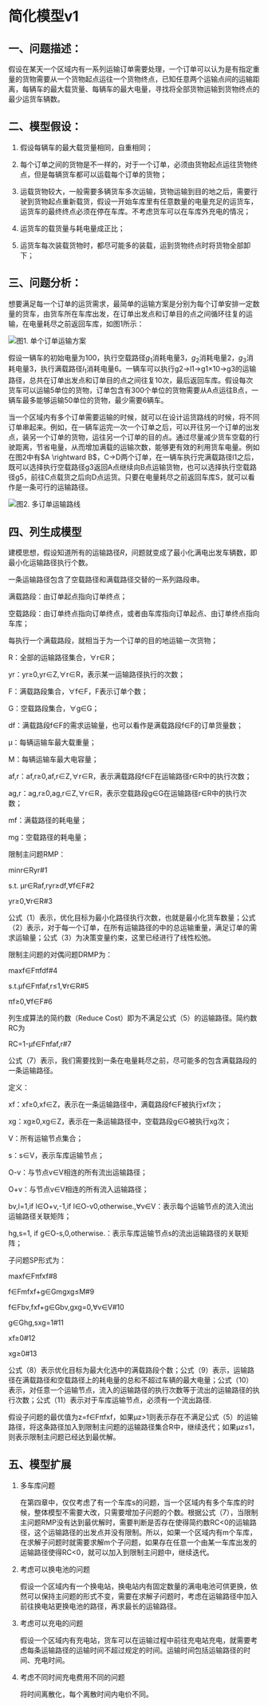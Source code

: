 # 简化模型v1
## 一、问题描述：

假设在某天一个区域内有一系列运输订单需要处理，一个订单可以认为是有指定重量的货物需要从一个货物起点运往一个货物终点，已知任意两个运输点间的运输距离，每辆车的最大载货量、每辆车的最大电量，寻找将全部货物运输到货物终点的最少运货车辆数。

## 二、模型假设：

1. 假设每辆车的最大载货量相同，自重相同；

2. 每个订单之间的货物是不一样的，对于一个订单，必须由货物起点运往货物终点，但是每辆货车都可以运载每个订单的货物；

3. 运载货物较大，一般需要多辆货车多次运输，货物运输到目的地之后，需要行驶到货物起点重新载货，假设一开始车库里有任意数量的电量充足的运货车，运货车的最终终点必须在停在车库。不考虑货车可以在车库外充电的情况；

4. 运货车的载货量与耗电量成正比；

5. 运货车每次装载货物时，都尽可能多的装载，运到货物终点时将货物全部卸下；

## 三、问题分析：

想要满足每一个订单的运货需求，最简单的运输方案是分别为每个订单安排一定数量的货车，由货车所在车库出发，在订单出发点和订单目的点之间循环往复的运输，在电量耗尽之前返回车库，如图1所示：

![图1. 单个订单运输方案](单个订单运输方案.jpeg)

假设一辆车的初始电量为100，执行空载路径$g_{1}$消耗电量3，$g_{2}$消耗电量2，$g_{3}$消耗电量3，执行满载路径$l_{1}$消耗电量6。一辆车可以执行g2->l1->g1×10->g3的运输路径，总共在订单出发点和订单目的点之间往复10次，最后返回车库。假设每次货车可以运输5单位的货物，订单包含有300个单位的货物需要从A点运往B点，一辆车最多能够运输50单位的货物，最少需要6辆车。

当一个区域内有多个订单需要运输的时候，就可以在设计运货路线的时候，将不同订单串起来。例如，在一辆车运完一次一个订单之后，可以开往另一个订单的出发点，装另一个订单的货物，运往另一个订单的目的点。通过尽量减少货车空载的行驶距离，节省电量，从而增加满载的运输次数，能够更有效的利用货车电量。例如在图2中有$A \rightward B$，C→D两个订单，在一辆车执行完满载路径l1之后，既可以选择执行空载路径g3返回A点继续向B点运输货物，也可以选择执行空载路径g5，前往C点载货之后向D点运货。只要在电量耗尽之前返回车库S，就可以看作是一条可行的运输路径。

![图2. 多订单运输路线](多订单运输方案.jpeg)

## 四、列生成模型

建模思想，假设知道所有的运输路径$R$，问题就变成了最小化满电出发车辆数，即最小化运输路径执行个数。

一条运输路径包含了空载路径和满载路径交替的一系列路段串。

满载路段：由订单起点指向订单终点；

空载路段：由订单终点指向订单终点，或者由车库指向订单起点、由订单终点指向车库；

每执行一个满载路段，就相当于为一个订单的目的地运输一次货物；

R：全部的运输路径集合，∀r∈R；

yr：yr≥0,yr∈Z,∀r∈R，表示某一运输路径执行的次数；

F：满载路段集合，∀f∈F，F表示订单个数；

G：空载路段集合，∀g∈G；

df：满载路段f∈F的需求运输量，也可以看作是满载路段f∈F的订单货量数；

μ：每辆运输车最大载重量；

M：每辆运输车最大电容量；

af,r：af,r≥0,af,r∈Z,∀r∈R，表示满载路段f∈F在运输路径r∈R中的执行次数；

ag,r：ag,r≥0,ag,r∈Z,∀r∈R，表示空载路段g∈G在运输路径r∈R中的执行次数；

mf：满载路径的耗电量；

mg：空载路径的耗电量；

限制主问题RMP：

minr∈Ryr#1

s.t. μr∈Raf,ryr≥df,∀f∈F#2

yr≥0,∀r∈R#3

公式（1）表示，优化目标为最小化路径执行次数，也就是最小化货车数量；公式（2）表示，对于每一个订单，在所有运输路径的中的总运输重量，满足订单的需求运输量；公式（3）为决策变量约束，这里已经进行了线性松弛。

限制主问题的对偶问题DRMP为：

maxf∈Fπfdf#4

s.t.μf∈Fπfaf,r≤1,∀r∈R#5

πf≥0,∀f∈F#6

列生成算法的简约数（Reduce Cost）即为不满足公式（5）的运输路径。简约数RC为

RC=1-μf∈Fπfaf,r#7

公式（7）表示，我们需要找到一条在电量耗尽之前，尽可能多的包含满载路段的一条运输路径。

定义：

xf：xf≥0,xf∈Z，表示在一条运输路径中，满载路段f∈F被执行xf次；

xg：xg≥0,xg∈Z，表示在一条运输路径中，空载路段g∈G被执行xg次；

V：所有运输节点集合；

s：s∈V，表示车库运输节点；

O-v：与节点v∈V相连的所有流出运输路径；

O+v：与节点v∈V相连的所有流入运输路径；

bv,l=1,if l∈O+v,-1,if l∈O-v0,otherwise.,∀v∈V：表示每个运输节点的流入流出运输路径关联矩阵；

hg,s=1, if g∈O-s,0,otherwise.：表示车库运输节点s的流出运输路径的关联矩阵；

子问题SP形式为：

maxf∈Fπfxf#8

f∈Fmfxf+g∈Gmgxg≤M#9

f∈Fbv,fxf+g∈Gbv,gxg=0,∀v∈V#10

g∈Ghg,sxg=1#11

xf≥0#12

xg≥0#13

公式（8）表示优化目标为最大化选中的满载路段个数；公式（9）表示，运输路径在满载路径和空载路径上的耗电量的总和不超过车辆的最大电量；公式（10）表示，对任意一个运输节点，流入的运输路径的执行次数等于流出的运输路径的执行次数；公式（11）表示对于车库运输节点，必须有一个流出路径.

假设子问题的最优值为z=f∈Fπfxf，如果μz>1则表示存在不满足公式（5）的运输路径，将这条路径加入到限制主问题的运输路径集合R中，继续迭代；如果μz≤1，则表示限制主问题已经达到最优解。

## 五、模型扩展

1. 多车库问题

    在第四章中，仅仅考虑了有一个车库s的问题，当一个区域内有多个车库的时候，整体模型不需要大改，只需要增加子问题的个数。根据公式（7），当限制主问题RMP没有达到最优解时，需要判断是否存在使得简约数RC<0的运输路径，这个运输路径的出发点并没有限制。所以，如果一个区域内有m个车库，在求解子问题时就需要求解m个子问题，如果存在任意一个由某一车库出发的运输路径使得RC<0，就可以加入到限制主问题中，继续迭代。

2. 考虑可以换电池的问题

    假设一个区域内有一个换电站，换电站内有固定数量的满电电池可供更换，依然可以保持主问题的形式不变，需要在求解子问题时，考虑在运输路径中加入前往换电站更换电池的路径，再求最长的运输路径。

3. 考虑可以充电的问题

    假设一个区域内有充电站，货车可以在运输过程中前往充电站充电，就需要考虑每条运输路径的运输时间不超过规定的时间。运输时间包括运输路径的时间、充电时间。

4. 考虑不同时间充电费用不同的问题

    将时间离散化，每个离散时间内电价不同。
